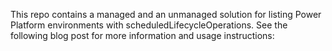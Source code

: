 This repo contains a managed and an unmanaged solution for listing Power Platform environments with scheduledLifecycleOperations. See the following blog post for more information and usage instructions:
